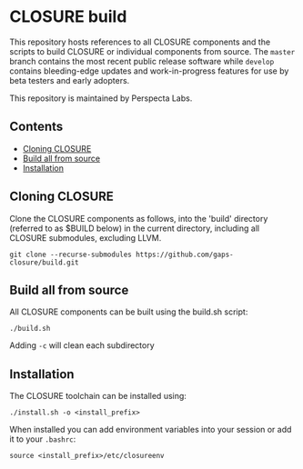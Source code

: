# CLOSURE build
This repository hosts references to all CLOSURE components and the scripts to build CLOSURE or individual components from source. The `master` branch contains the most recent public release software while `develop` contains bleeding-edge updates and work-in-progress features for use by beta testers and early adopters.

This repository is maintained by Perspecta Labs.


## Contents
- [Cloning CLOSURE](#cloning-closure)
- [Build all from source](#build-all-from-source)
- [Installation](#installation)

## Cloning CLOSURE
Clone the CLOSURE components as follows, into the 'build' directory (referred to as $BUILD below) in the current directory, including all CLOSURE submodules, excluding LLVM.

```
git clone --recurse-submodules https://github.com/gaps-closure/build.git
```

## Build all from source

All CLOSURE components can be built using the build.sh script:

```
./build.sh
```

Adding `-c` will clean each subdirectory

## Installation

The CLOSURE toolchain can be installed using:

```
./install.sh -o <install_prefix>
```

When installed you can add environment variables into your session or add it to your `.bashrc`:

```
source <install_prefix>/etc/closureenv
```


